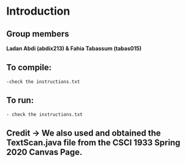 # Introduction 

## Group members
**Ladan Abdi (abdix213) & Fahia Tabassum (tabas015)**


## To compile:
	-check the instructions.txt
	
## To run:
	- check the instructions.txt

## Credit -> We also used and obtained the TextScan.java file from the CSCI 1933 Spring 2020 Canvas Page.
